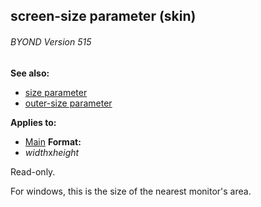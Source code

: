 ## screen-size parameter (skin) 
###### BYOND Version 515
**See also:**
*   [size parameter](/ref/%7Bskin%7D/param/size.md) 
*   [outer-size parameter](/ref/%7Bskin%7D/param/outer-size.md) 
<!-- -->
**Applies to:**
*   [Main](/ref/%7Bskin%7D/control/main.md) <!-- -->
**Format:**
*   *width*x*height*


Read-only. 

For windows, this is the size of the
nearest monitor\'s area.